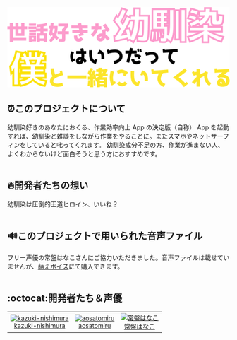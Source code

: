 <div align="center">
  <img src="UI/images/logos/title.png" alt="" title="タイトルロゴ">
</div>

##

## :alarm_clock:このプロジェクトについて

幼馴染好きのあなたにおくる、作業効率向上 App の決定版（自称）
App を起動すれば、幼馴染と雑談をしながら作業をやることに。またスマホやネットサーフィンをしていると𠮟ってくれます。
幼馴染成分不足の方、作業が進まない人、よくわからないけど面白そうと思う方におすすめです。<br><br>


## 🔥開発者たちの想い

幼馴染は圧倒的王道ヒロイン、いいね？<br><br>


## 🔊このプロジェクトで用いられた音声ファイル

フリー声優の常盤はなこさんにご協力いただきました。音声ファイルは載せていませんが、<a href="http://www.moe-v.net/shop_detail.php?id=26021">萌えボイス</a>にて購入できます。<br><br>


## :octocat:開発者たち＆声優

<table>
  <tr>
    <td align="center">
      <a href="https://github.com/kazuki-nishimura">
        <img src="https://avatars.githubusercontent.com/u/71303399?s=60&v=4" width="120px;" alt="kazuki-nishimura"/><br>
      </a>
      <a href="https://github.com/kazuki-nishimura">kazuki-nishimura</a>
    </td>
    <td align="center">
      <a href="https://github.com/aosatomiru">
        <img src="https://avatars.githubusercontent.com/u/84919710?s=80&v=4" width="120px;" alt="aosatomiru"/><br>
      </a>
      <a href="https://github.com/aosatomiru">aosatomiru</a>
    </td>
    <td align="center">
      <a href="https://twitter.com/87_tkw">
        <img src="https://pbs.twimg.com/profile_images/1534404699377790976/CotUoN1O_400x400.jpg" width="120px;" alt="常盤はなこ"/><br>
      </a>
      <a href="https://twitter.com/87_tkw">常盤はなこ</a>
    </td>
  </tr>
</table>
